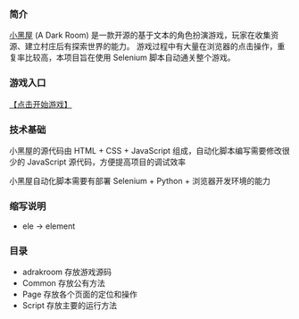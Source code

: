 ### 简介
[小黑屋](https://github.com/doublespeakgames/adarkroom)  (A Dark Room) 是一款开源的基于文本的角色扮演游戏，玩家在收集资源、建立村庄后有探索世界的能力。
游戏过程中有大量在浏览器的点击操作，重复率比较高，本项目旨在使用 Selenium 脚本自动通关整个游戏。

### 游戏入口
[【点击开始游戏】](http://adarkroom.doublespeakgames.com/?lang=zh_cn)

### 技术基础
小黑屋的源代码由 HTML + CSS + JavaScript 组成，自动化脚本编写需要修改很少的 JavaScript 源代码，方便提高项目的调试效率

小黑屋自动化脚本需要有部署 Selenium + Python + 浏览器开发环境的能力

### 缩写说明

- ele -> element

### 目录
- adrakroom 存放游戏源码
- Common 存放公有方法
- Page 存放各个页面的定位和操作
- Script 存放主要的运行方法